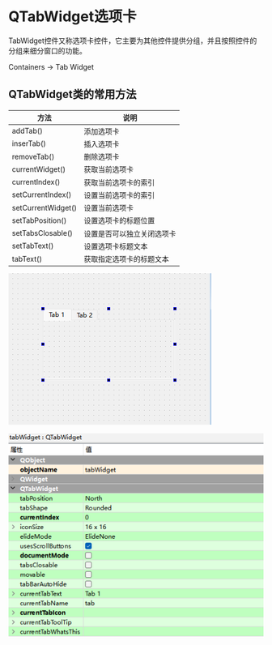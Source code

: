 # QTabWidget选项卡

TabWidget控件又称选项卡控件，它主要为其他控件提供分组，并且按照控件的分组来细分窗口的功能。

Containers -> Tab Widget

## QTabWidget类的常用方法

| **方法**           | **说明**                   |
| ------------------ | -------------------------- |
| addTab()           | 添加选项卡                 |
| inserTab()         | 插入选项卡                 |
| removeTab()        | 删除选项卡                 |
| currentWidget()    | 获取当前选项卡             |
| currentIndex()     | 获取当前选项卡的索引       |
| setCurrentIndex()  | 设置当前选项卡的索引       |
| setCurrentWidget() | 设置当前选项卡             |
| setTabPosition()   | 设置选项卡的标题位置       |
| setTabsClosable()  | 设置是否可以独立关闭选项卡 |
| setTabText()       | 设置选项卡标题文本         |
| tabText()          | 获取指定选项卡的标题文本   |

![alt text](image-29.png)

![alt text](image-30.png)